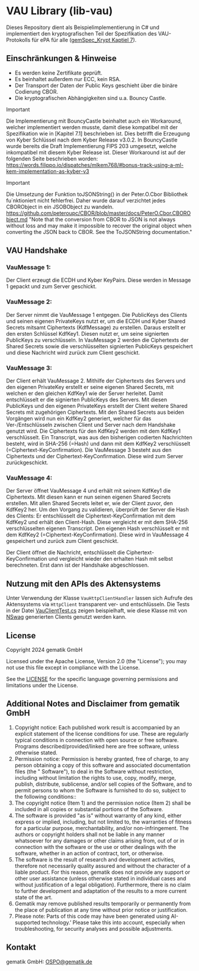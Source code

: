 # VAU Library (lib-vau)

Dieses Repository dient als Beispielimplementierung in C# und implementiert den kryptografischen Teil der Spezifikation des VAU-Protokolls für ePA für alle ([gemSpec_Krypt Kaptiel 7](https://gemspec.gematik.de/docs/gemSpec/gemSpec_Krypt/latest/#7)). 

## Einschränkungen & Hinweise

- Es werden keine Zertifikate geprüft. 
- Es beinhaltet außerdem nur ECC, kein RSA.
- Der Transport der Daten der Public Keys geschieht über die binäre Codierung CBOR.
- Die kryptografischen Abhängigkeiten sind u.a. Bouncy Castle.

> [!IMPORTANT]
> Die Implementierung mit BouncyCastle beinhaltet auch ein Workaround, welcher implementiert werden musste, damit diese kompatibel mit der Spezifikation wie in [Kapitel 7.1] beschrieben ist. Dies betrifft die Erzeugung von Kyber Schlüssel nach dem Kyber Release v3.0.2. In BouncyCastle wurde bereits die Draft Implementierung FIPS 203 umgesetzt, welche inkompatibel mit diesem Kyber Release ist. Dieser Workaround ist auf der folgenden Seite beschrieben worden:
> https://words.filippo.io/dispatches/mlkem768/#bonus-track-using-a-ml-kem-implementation-as-kyber-v3

> [!IMPORTANT]
> Die Umsetzung der Funktion toJSONString() in der Peter.O.Cbor Bibliothek fu´nktioniert nicht fehlerfrei. Daher wurde darauf verzichtet jedes CBORObject in ein JSOBObject zu wandeln.
> https://github.com/peteroupc/CBOR/blob/master/docs/PeterO.Cbor.CBORObject.md
> "Note that the conversion from CBOR to JSON is not always without loss and may make it impossible to recover the original object when converting the JSON back to CBOR. See the ToJSONString documentation."

## VAU Handshake
<!--
In der Datei [VauHandshakeTest.cs](lib-vau-csharp-test/VauHandshakeTest.cs) befindet sich eine Beispielimplementierung des gesamten Handshakes wie er in der Spezifikation im [Kapitel 7.1](https://gemspec.gematik.de/docs/gemSpec/gemSpec_Krypt/latest/#7.1) beschrieben ist:
-->

### VauMessage 1:
Der Client erzeugt die ECDH und Kyber KeyPairs. Diese werden in Message 1 gepackt und zum Server geschickt.

### VauMessage 2:
Der Server nimmt die VauMessage 1 entgegen. Die PublicKeys des Clients und seinen eigenen PrivateKeys nutzt er,
um die ECDH und Kyber Shared Secrets mitsamt Ciphertexts (KdfMessage) zu erstellen. Daraus erstellt er den ersten Schlüssel KdfKey1.
Diesen nutzt er, um seine signierten PublicKeys zu verschlüsseln. In VauMessage 2 werden die Ciphertexts der Shared
Secrets sowie die verschlüsselten signierten PublicKeys gespeichert und diese Nachricht wird zurück zum Client geschickt.

### VauMessage 3:
Der Client erhält VauMessage 2. Mithilfe der Ciphertexts des Servers und den eigenen PrivateKey erstellt er seine
eigenen Shared Secrets, mit welchen er den gleichen KdfKey1 wie der Server herleitet. Damit entschlüsselt er die signierten
PublicKeys des Servers. Mit diesen PublicKeys und den eigenen PrivateKeys erstellt der Client weitere Shared Secrets
mit zugehörigen Ciphertexts. Mit den Shared Secrets aus beiden Vorgängen wird nun ein KdfKey2 generiert, welcher für das
Ver-/Entschlüsseln zwischen Client und Server nach dem Handshake genutzt wird. Die Ciphertexts für den KdfKey2 werden mit
dem KdfKey1 verschlüsselt. Ein Transcript, was aus den bisherigen codierten Nachrichten besteht, wird in SHA-256 (=Hash) und dann mit
dem KdfKey2 verschlüsselt (=Ciphertext-KeyConfirmation). Die VauMessage 3 besteht aus den Ciphertexts und der Ciphertext-KeyConfirmation. Diese wird
zum Server zurückgeschickt.

### VauMessage 4:
Der Server öffnet VauMessage 4 und erhält mit seinem KdfKey1 die Ciphertexts. Mit diesen kann er nun seinen eigenen Shared Secrets
erstellen. Mit allen Shared Secrets leitet er, wie der Client zuvor, den KdfKey2 her. Um den Vorgang zu validieren, überprüft der
Server die Hash des Clients: Er entschlüsselt die Ciphertext-KeyConfirmation mit dem KdfKey2 und erhält den Client-Hash. 
Diese vergleicht er mit dem SHA-256 verschlüsselten eigenen Transcript. Den eigenen Hash verschlüsselt er mit dem KdfKey2 (=Ciphertext-KeyConfirmation).
Diese wird in VauMessage 4 gespeichert und zurück zum Client geschickt.

Der Client öffnet die Nachricht, entschlüsselt die Ciphertext-KeyConfirmation und vergleicht wieder den erhalten Hash mit selbst berechneten.
Erst dann ist der Handshake abgeschlossen.

## Nutzung mit den APIs des Aktensystems

Unter Verwendung der Klasse `VauHttpClientHandler` lassen sich Aufrufe des Aktensystems via `HttpClient` transparent ver- und entschlüsseln. Die Tests in der Datei [VauClientTest.cs](lib-vau-csharp-test/VauClientTest.cs)
zeigen beispielhaft, wie diese Klasse mit von [NSwag](https://github.com/RicoSuter/NSwag) generierten Clients genutzt werden kann.   

## License

Copyright 2024 gematik GmbH

Licensed under the Apache License, Version 2.0 (the "License"); you may not use this file except in compliance with the License.

See the [LICENSE](./LICENSE) for the specific language governing permissions and limitations under the License.

## Additional Notes and Disclaimer from gematik GmbH

1. Copyright notice: Each published work result is accompanied by an explicit statement of the license conditions for use. These are regularly typical
   conditions in connection with open source or free software. Programs described/provided/linked here are free software, unless otherwise stated.
2. Permission notice: Permission is hereby granted, free of charge, to any person obtaining a copy of this software and associated documentation files (the "
   Software"), to deal in the Software without restriction, including without limitation the rights to use, copy, modify, merge, publish, distribute,
   sublicense, and/or sell copies of the Software, and to permit persons to whom the Software is furnished to do so, subject to the following conditions::
1. The copyright notice (Item 1) and the permission notice (Item 2) shall be included in all copies or substantial portions of the Software.
2. The software is provided "as is" without warranty of any kind, either express or implied, including, but not limited to, the warranties of fitness for a
   particular purpose, merchantability, and/or non-infringement. The authors or copyright holders shall not be liable in any manner whatsoever for any damages
   or other claims arising from, out of or in connection with the software or the use or other dealings with the software, whether in an action of contract,
   tort, or otherwise.
3. The software is the result of research and development activities, therefore not necessarily quality assured and without the character of a liable product.
   For this reason, gematik does not provide any support or other user assistance (unless otherwise stated in individual cases and without justification of a
   legal obligation). Furthermore, there is no claim to further development and adaptation of the results to a more current state of the art.
3. Gematik may remove published results temporarily or permanently from the place of publication at any time without prior notice or justification.
4. Please note: Parts of this code may have been generated using AI-supported technology.’ Please take this into account, especially when troubleshooting, for
   security analyses and possible adjustments.

## Kontakt

gematik GmbH: [OSPO@gematik.de](mailto:OSPO@gematik.de)